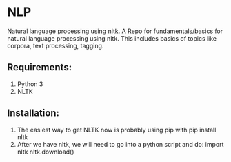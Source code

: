 # NLP
Natural language processing using nltk.
A Repo for fundamentals/basics for natural language processing using nltk. This includes basics of topics like corpora, text processing, tagging.

## Requirements:
 1. Python 3
 2. NLTK
 
## Installation:
1. The easiest way to get NLTK now is probably using pip with
 pip install nltk
2. After we have nltk, we will need to go into a python script and do:
  import nltk
  nltk.download()
